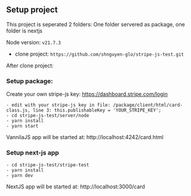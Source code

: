 ## Setup project

This project is seperated 2 folders: One folder servered as package, one folder is nextjs

Node version:
```v21.7.3```

- clone project:
```https://github.com/shnguyen-glo/stripe-js-test.git```

After clone project:

### Setup package:
Create your own stripe-js key: https://dashboard.stripe.com/login
```
- edit with your stripe-js key in file: /package/client/html/card-class.js, line 3: this.publishableKey = 'YOUR_STRIPE_KEY';
- cd stripe-js-test/server/node
- yarn install
- yarn start
```
VannilaJS app will be started at: http://localhost:4242/card.html
### Setup next-js app
```
- cd stripe-js-test/stripe-test
- yarn install
- yarn dev
```
NextJS app will be started at: http://localhost:3000/card

